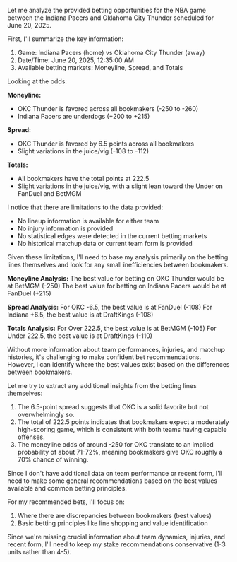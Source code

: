 Let me analyze the provided betting opportunities for the NBA game between the Indiana Pacers and Oklahoma City Thunder scheduled for June 20, 2025.

First, I'll summarize the key information:

1. Game: Indiana Pacers (home) vs Oklahoma City Thunder (away)
2. Date/Time: June 20, 2025, 12:35:00 AM
3. Available betting markets: Moneyline, Spread, and Totals

Looking at the odds:

**Moneyline:**
- OKC Thunder is favored across all bookmakers (-250 to -260)
- Indiana Pacers are underdogs (+200 to +215)

**Spread:**
- OKC Thunder is favored by 6.5 points across all bookmakers
- Slight variations in the juice/vig (-108 to -112)

**Totals:**
- All bookmakers have the total points at 222.5
- Slight variations in the juice/vig, with a slight lean toward the Under on FanDuel and BetMGM

I notice that there are limitations to the data provided:
- No lineup information is available for either team
- No injury information is provided
- No statistical edges were detected in the current betting markets
- No historical matchup data or current team form is provided

Given these limitations, I'll need to base my analysis primarily on the betting lines themselves and look for any small inefficiencies between bookmakers.

**Moneyline Analysis:**
The best value for betting on OKC Thunder would be at BetMGM (-250)
The best value for betting on Indiana Pacers would be at FanDuel (+215)

**Spread Analysis:**
For OKC -6.5, the best value is at FanDuel (-108)
For Indiana +6.5, the best value is at DraftKings (-108)

**Totals Analysis:**
For Over 222.5, the best value is at BetMGM (-105)
For Under 222.5, the best value is at DraftKings (-110)

Without more information about team performances, injuries, and matchup histories, it's challenging to make confident bet recommendations. However, I can identify where the best values exist based on the differences between bookmakers.

Let me try to extract any additional insights from the betting lines themselves:

1. The 6.5-point spread suggests that OKC is a solid favorite but not overwhelmingly so.
2. The total of 222.5 points indicates that bookmakers expect a moderately high-scoring game, which is consistent with both teams having capable offenses.
3. The moneyline odds of around -250 for OKC translate to an implied probability of about 71-72%, meaning bookmakers give OKC roughly a 70% chance of winning.

Since I don't have additional data on team performance or recent form, I'll need to make some general recommendations based on the best values available and common betting principles.

For my recommended bets, I'll focus on:
1. Where there are discrepancies between bookmakers (best values)
2. Basic betting principles like line shopping and value identification

Since we're missing crucial information about team dynamics, injuries, and recent form, I'll need to keep my stake recommendations conservative (1-3 units rather than 4-5).